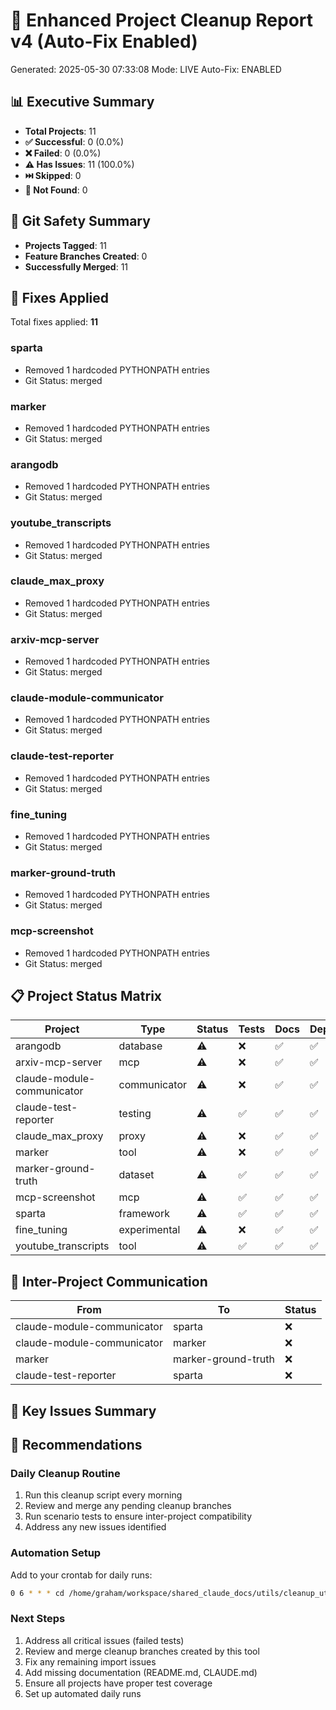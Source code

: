 # 🚀 Enhanced Project Cleanup Report v4 (Auto-Fix Enabled)
Generated: 2025-05-30 07:33:08
Mode: LIVE
Auto-Fix: ENABLED

## 📊 Executive Summary

- **Total Projects**: 11
- **✅ Successful**: 0 (0.0%)
- **❌ Failed**: 0 (0.0%)
- **⚠️  Has Issues**: 11 (100.0%)
- **⏭️  Skipped**: 0
- **🚫 Not Found**: 0

## 🔐 Git Safety Summary

- **Projects Tagged**: 11
- **Feature Branches Created**: 0
- **Successfully Merged**: 11

## 🔧 Fixes Applied

Total fixes applied: **11**

### sparta
- Removed 1 hardcoded PYTHONPATH entries
- Git Status: merged

### marker
- Removed 1 hardcoded PYTHONPATH entries
- Git Status: merged

### arangodb
- Removed 1 hardcoded PYTHONPATH entries
- Git Status: merged

### youtube_transcripts
- Removed 1 hardcoded PYTHONPATH entries
- Git Status: merged

### claude_max_proxy
- Removed 1 hardcoded PYTHONPATH entries
- Git Status: merged

### arxiv-mcp-server
- Removed 1 hardcoded PYTHONPATH entries
- Git Status: merged

### claude-module-communicator
- Removed 1 hardcoded PYTHONPATH entries
- Git Status: merged

### claude-test-reporter
- Removed 1 hardcoded PYTHONPATH entries
- Git Status: merged

### fine_tuning
- Removed 1 hardcoded PYTHONPATH entries
- Git Status: merged

### marker-ground-truth
- Removed 1 hardcoded PYTHONPATH entries
- Git Status: merged

### mcp-screenshot
- Removed 1 hardcoded PYTHONPATH entries
- Git Status: merged

## 📋 Project Status Matrix

| Project | Type | Status | Tests | Docs | Dependencies | Imports | Issues | Fixes | Git |
|---------|------|--------|-------|------|--------------|---------|--------|-------|-----|
| arangodb | database | ⚠️ | ❌ | ✅ | ✅ | ✅ | 3 | 1 | 🔀 |
| arxiv-mcp-server | mcp | ⚠️ | ❌ | ✅ | ✅ | ✅ | 3 | 1 | 🔀 |
| claude-module-communicator | communicator | ⚠️ | ❌ | ✅ | ✅ | ✅ | 3 | 1 | 🔀 |
| claude-test-reporter | testing | ⚠️ | ✅ | ✅ | ✅ | ✅ | 1 | 1 | 🔀 |
| claude_max_proxy | proxy | ⚠️ | ❌ | ✅ | ✅ | ✅ | 3 | 1 | 🔀 |
| marker | tool | ⚠️ | ❌ | ✅ | ✅ | ✅ | 3 | 1 | 🔀 |
| marker-ground-truth | dataset | ⚠️ | ✅ | ✅ | ✅ | ✅ | 1 | 1 | 🔀 |
| mcp-screenshot | mcp | ⚠️ | ✅ | ✅ | ✅ | ✅ | 3 | 1 | 🔀 |
| sparta | framework | ⚠️ | ✅ | ✅ | ✅ | ✅ | 3 | 1 | 🔀 |
| fine_tuning | experimental | ⚠️ | ❌ | ✅ | ✅ | ✅ | 1 | 1 | 🔀 |
| youtube_transcripts | tool | ⚠️ | ✅ | ✅ | ✅ | ✅ | 3 | 1 | 🔀 |

## 🔗 Inter-Project Communication

| From | To | Status |
|------|-----|--------|
| claude-module-communicator | sparta | ❌ |
| claude-module-communicator | marker | ❌ |
| marker | marker-ground-truth | ❌ |
| claude-test-reporter | sparta | ❌ |

## 📝 Key Issues Summary

## 🎯 Recommendations

### Daily Cleanup Routine
1. Run this cleanup script every morning
2. Review and merge any pending cleanup branches
3. Run scenario tests to ensure inter-project compatibility
4. Address any new issues identified

### Automation Setup
Add to your crontab for daily runs:
```bash
0 6 * * * cd /home/graham/workspace/shared_claude_docs/utils/cleanup_utility && ./run_enhanced_cleanup_v4.sh --localhost --live --scenarios
```

### Next Steps
1. Address all critical issues (failed tests)
2. Review and merge cleanup branches created by this tool
3. Fix any remaining import issues
4. Add missing documentation (README.md, CLAUDE.md)
5. Ensure all projects have proper test coverage
6. Set up automated daily runs
